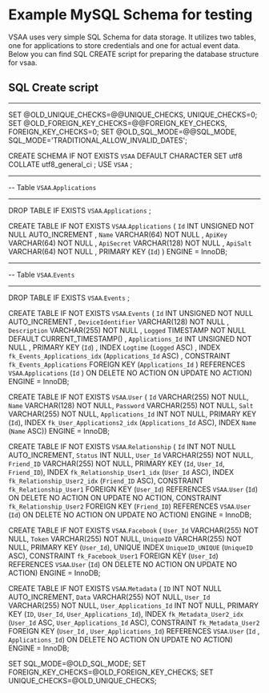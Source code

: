Example MySQL Schema for testing
===

VSAA uses very simple SQL Schema for data storage. It utilizes two tables, one for applications to store credentials and one for actual event data. Below you can find SQL CREATE script for preparing the database structure for vsaa.

SQL Create script
---
---


SET @OLD_UNIQUE_CHECKS=@@UNIQUE_CHECKS, UNIQUE_CHECKS=0;
SET @OLD_FOREIGN_KEY_CHECKS=@@FOREIGN_KEY_CHECKS, FOREIGN_KEY_CHECKS=0;
SET @OLD_SQL_MODE=@@SQL_MODE, SQL_MODE='TRADITIONAL,ALLOW_INVALID_DATES';

CREATE SCHEMA IF NOT EXISTS `VSAA` DEFAULT CHARACTER SET utf8 COLLATE utf8_general_ci ;
USE `VSAA` ;

-- -----------------------------------------------------
-- Table `VSAA`.`Applications`
-- -----------------------------------------------------
DROP TABLE IF EXISTS `VSAA`.`Applications` ;

CREATE  TABLE IF NOT EXISTS `VSAA`.`Applications` (
  `Id` INT UNSIGNED NOT NULL AUTO_INCREMENT ,
  `Name` VARCHAR(64) NOT NULL ,
  `ApiKey` VARCHAR(64) NOT NULL ,
  `ApiSecret` VARCHAR(128) NOT NULL ,
  `ApiSalt` VARCHAR(64) NOT NULL ,
  PRIMARY KEY (`Id`) )
ENGINE = InnoDB;


-- -----------------------------------------------------
-- Table `VSAA`.`Events`
-- -----------------------------------------------------
DROP TABLE IF EXISTS `VSAA`.`Events` ;

CREATE  TABLE IF NOT EXISTS `VSAA`.`Events` (
  `Id` INT UNSIGNED NOT NULL AUTO_INCREMENT ,
  `DeviceIdentifier` VARCHAR(128) NOT NULL ,
  `Description` VARCHAR(255) NOT NULL ,
  `Logged` TIMESTAMP NOT NULL DEFAULT CURRENT_TIMESTAMP() ,
  `Applications_Id` INT UNSIGNED NOT NULL ,
  PRIMARY KEY (`Id`) ,
  INDEX `Logtime` (`Logged` ASC) ,
  INDEX `fk_Events_Applications_idx` (`Applications_Id` ASC) ,
  CONSTRAINT `fk_Events_Applications`
    FOREIGN KEY (`Applications_Id` )
    REFERENCES `VSAA`.`Applications` (`Id` )
    ON DELETE NO ACTION
    ON UPDATE NO ACTION)
ENGINE = InnoDB;

CREATE TABLE IF NOT EXISTS `VSAA`.`User` (
  `Id` VARCHAR(255) NOT NULL,
  `Name` VARCHAR(128) NOT NULL,
  `Password` VARCHAR(255) NOT NULL,
  `Salt` VARCHAR(255) NOT NULL,
  `Applications_Id` INT NOT NULL,
  PRIMARY KEY (`Id`),
  INDEX `fk_User_Applications2_idx` (`Applications_Id` ASC),
  INDEX `Name` (`Name` ASC))
ENGINE = InnoDB;

CREATE TABLE IF NOT EXISTS `VSAA`.`Relationship` (
  `Id` INT NOT NULL AUTO_INCREMENT,
  `Status` INT NULL,
  `User_Id` VARCHAR(255) NOT NULL,
  `Friend_ID` VARCHAR(255) NOT NULL,
  PRIMARY KEY (`Id`, `User_Id`, `Friend_ID`),
  INDEX `fk_Relationship_User1_idx` (`User_Id` ASC),
  INDEX `fk_Relationship_User2_idx` (`Friend_ID` ASC),
  CONSTRAINT `fk_Relationship_User1`
    FOREIGN KEY (`User_Id`)
    REFERENCES `VSAA`.`User` (`Id`)
    ON DELETE NO ACTION
    ON UPDATE NO ACTION,
  CONSTRAINT `fk_Relationship_User2`
    FOREIGN KEY (`Friend_ID`)
    REFERENCES `VSAA`.`User` (`Id`)
    ON DELETE NO ACTION
    ON UPDATE NO ACTION)
ENGINE = InnoDB;

CREATE TABLE IF NOT EXISTS `VSAA`.`Facebook` (
  `User_Id` VARCHAR(255) NOT NULL,
  `Token` VARCHAR(255) NOT NULL,
  `UniqueID` VARCHAR(255) NOT NULL,
  PRIMARY KEY (`User_Id`),
  UNIQUE INDEX `UniqueID_UNIQUE` (`UniqueID` ASC),
  CONSTRAINT `fk_Facebook_User1`
    FOREIGN KEY (`User_Id`)
    REFERENCES `VSAA`.`User` (`Id`)
    ON DELETE NO ACTION
    ON UPDATE NO ACTION)
ENGINE = InnoDB;

CREATE TABLE IF NOT EXISTS `VSAA`.`Metadata` (
  `ID` INT NOT NULL AUTO_INCREMENT,
  `Data` VARCHAR(255) NOT NULL,
  `User_Id` VARCHAR(255) NOT NULL,
  `User_Applications_Id` INT NOT NULL,
  PRIMARY KEY (`ID`, `User_Id`, `User_Applications_Id`),
  INDEX `fk_Metadata_User2_idx` (`User_Id` ASC, `User_Applications_Id` ASC),
  CONSTRAINT `fk_Metadata_User2`
    FOREIGN KEY (`User_Id` , `User_Applications_Id`)
    REFERENCES `VSAA`.`User` (`Id` , `Applications_Id`)
    ON DELETE NO ACTION
    ON UPDATE NO ACTION)
ENGINE = InnoDB;

SET SQL_MODE=@OLD_SQL_MODE;
SET FOREIGN_KEY_CHECKS=@OLD_FOREIGN_KEY_CHECKS;
SET UNIQUE_CHECKS=@OLD_UNIQUE_CHECKS;
